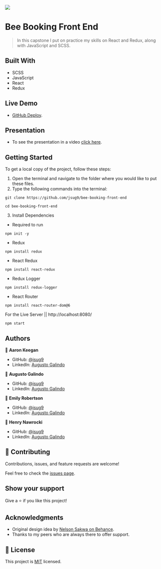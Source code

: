 ![](https://img.shields.io/badge/Microverse-blueviolet)

# Bee Booking Front End

> In this capstone I put on practice my skills on React and Redux, along with JavaScript and SCSS.

## Built With

- SCSS
- JavaScript
- React
- Redux

## Live Demo

- [GitHub Deploy](https://jsug9.github.io/bee-booking-front-end/).

## Presentation

- To see the presentation in a video [click here](https://www.loom.com/share/2ec7c8700eb9424ca19512f292651b16).

## Getting Started

To get a local copy of the project, follow these steps: 
1. Open the terminal and navigate to the folder where you would like to put these files.
2. Type the following commands into the terminal: 
 ```
 git clone https://github.com/jsug9/bee-booking-front-end
 ```
 ```
 cd bee-booking-front-end
 ```
3. Install Dependencies
  - Required to run 
  ```
  npm init -y
  ```
  - Redux
  ```
  npm install redux
  ```
  - React Redux
  ```
  npm install react-redux
  ```
  - Redux Logger
  ```
  npm install redux-logger
  ```
  - React Router
  ```
  npm install react-router-dom@6
  ```

For the Live Server  || http://localhost:8080/
```
npm start
```

## Authors

👤 **Aaron Keegan**

- GitHub: [@jsug9](https://github.com/jsug9)
- LinkedIn: [Augusto Galindo](https://www.linkedin.com/in/augustogalindo/)

👤 **Augusto Galindo**

- GitHub: [@jsug9](https://github.com/jsug9)
- LinkedIn: [Augusto Galindo](https://www.linkedin.com/in/augustogalindo/)

👤 **Emily Robertson**

- GitHub: [@jsug9](https://github.com/jsug9)
- LinkedIn: [Augusto Galindo](https://www.linkedin.com/in/augustogalindo/)

👤 **Henry Nawrocki**

- GitHub: [@jsug9](https://github.com/jsug9)
- LinkedIn: [Augusto Galindo](https://www.linkedin.com/in/augustogalindo/)

## 🤝 Contributing

Contributions, issues, and feature requests are welcome!

Feel free to check the [issues page](https://github.com/jsug9/bee-booking-front-end/issues).
## Show your support

Give a ⭐️ if you like this project!

## Acknowledgments

- Original design idea by [Nelson Sakwa on Behance](https://www.behance.net/sakwadesignstudio).
- Thanks to my peers who are always there to offer support. 

## 📝 License

This project is [MIT](./LICENSE) licensed.